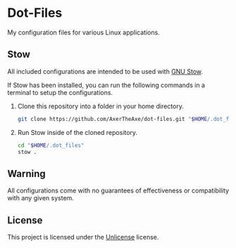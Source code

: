 # Dot-Files

My configuration files for various Linux applications.

## Stow

All included configurations are intended to be used with [GNU Stow](https://www.gnu.org/software/stow/).

If Stow has been installed, you can run the following commands in a terminal to setup the configurations.

1. Clone this repository into a folder in your home directory.
    ```sh
    git clone https://github.com/AxerTheAxe/dot-files.git "$HOME/.dot_files"
    ```
2. Run Stow inside of the cloned repository.
    ```sh
    cd "$HOME/.dot_files"
    stow .
    ```

## Warning

All configurations come with no guarantees of effectiveness or compatibility with any given system.

## License

This project is licensed under the [Unlicense](LICENSE) license.
